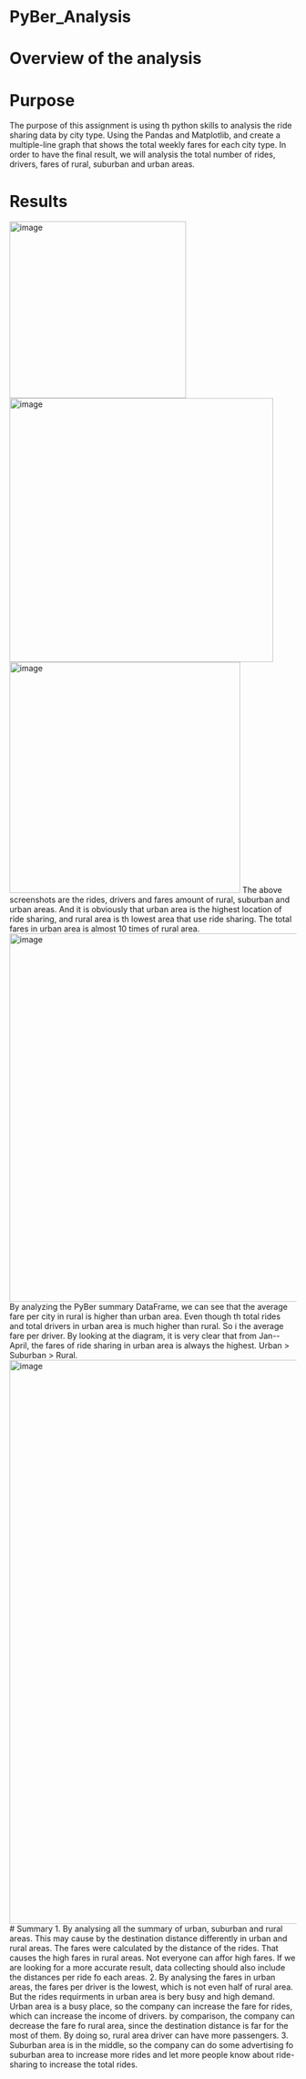 # PyBer_Analysis
# Overview of the analysis
# Purpose
The purpose of this assignment is using th python skills to analysis the ride sharing data by city type. Using the Pandas and Matplotlib, and create a multiple-line graph that shows the total weekly fares for each city type. In order to have the final result, we will analysis the total number of rides, drivers, fares of rural, suburban and urban areas.
# Results
<img width="310" alt="image" src="https://user-images.githubusercontent.com/6320035/162649669-aeed086e-ef48-419d-a70e-8739092084c3.png">
<img width="463" alt="image" src="https://user-images.githubusercontent.com/6320035/162649684-2433ec69-8786-41b4-8069-fec21866f590.png">
<img width="405" alt="image" src="https://user-images.githubusercontent.com/6320035/162649706-2dc35b0d-f18f-41e3-9ad9-6d77247ccdc5.png">
The above screenshots are the rides, drivers and fares amount of rural, suburban and urban areas. And it is obviously that urban area is the highest location of ride sharing, and rural area is th lowest area that use ride sharing. The total fares in urban area is almost 10 times of rural area.
<img width="646" alt="image" src="https://user-images.githubusercontent.com/6320035/162649984-f12bbeaa-8564-4c65-a11a-a8096bc83f9e.png">
By analyzing the PyBer summary DataFrame, we can see that the average fare per city in rural is higher than urban area. Even though th total rides and total drivers in urban area is much higher than rural. So i the average fare per driver. 
By looking at the diagram, it is very clear that from Jan--April, the fares of ride sharing in urban area is always the highest. Urban > Suburban > Rural.
<img width="989" alt="image" src="https://user-images.githubusercontent.com/6320035/162650272-a1770b32-bf52-41a3-b48a-67a5aa87ac9d.png">
# Summary
1. By analysing all the summary of urban, suburban and rural areas. This may cause by the destination distance differently in urban and rural areas. The fares were calculated by the distance of the rides. That causes the high fares in rural areas. Not everyone can affor high fares. If we are looking for a more accurate result, data collecting should also include the distances per ride fo each areas. 
2. By analysing the fares in urban areas, the fares per driver is the lowest, which is not even half of rural area. But the rides requirments in urban area is bery busy and high demand. Urban area is a busy place, so the company can increase the fare for rides, which can increase the income of drivers. by comparison, the company can decrease the fare fo rural area, since the destination distance is far for the most of them. By doing so, rural area driver can have more passengers.
3. Suburban area is in the middle, so the company can do some advertising fo suburban area to increase more rides and let more people know about ride-sharing to increase the total rides.
